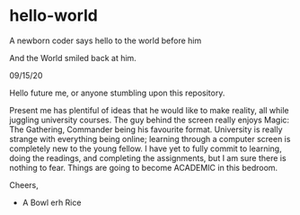 # hello-world

A newborn coder says hello to the world before him

And the World smiled back at him.

09/15/20

Hello future me, or anyone stumbling upon this repository.

Present me has plentiful of ideas that he would like to make reality, all while juggling university courses.
The guy behind the screen really enjoys Magic: The Gathering, Commander being his favourite format.
University is really strange with everything being online; learning through a computer screen is completely new to the young fellow.
I have yet to fully commit to learning, doing the readings, and completing the assignments, but I am sure there is nothing to fear.
Things are going to become ACADEMIC in this bedroom.

Cheers,
- A Bowl erh Rice

